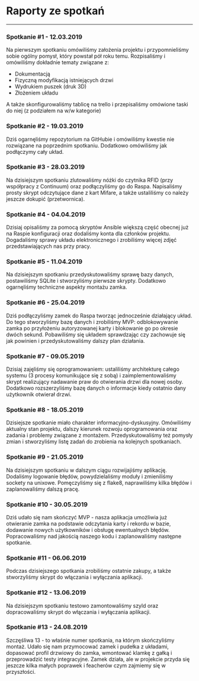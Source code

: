 # Raporty ze spotkań
---

### Spotkanie #1 - 12.03.2019

Na pierwszym spotkaniu omówiliśmy założenia projektu i przypomnieliśmy sobie ogólny pomysł, który powstał pół roku temu.
Rozpisaliśmy i omówiliśmy dokładnie tematy związane z:
* Dokumentacją
* Fizyczną modyfikacją istniejących drzwi
* Wydrukiem puszek (druk 3D)
* Złożeniem układu

A także skonfigurowaliśmy tablicę na trello i przepisaliśmy omówione taski do niej (z podziałem na w/w kategorie)

### Spotkanie #2 - 19.03.2019

Dziś ogarnęliśmy repozytorium na GitHubie i omówiliśmy kwestie nie rozwiązane na poprzednim spotkaniu. Dodatkowo omówiliśmy jak podłączymy cały układ.

### Spotkanie #3 - 28.03.2019

Na dzisiejszym spotkaniu zlutowaliśmy nóżki do czytnika RFID (przy współpracy z Continuum) oraz podłączyliśmy go do Raspa. Napisaliśmy prosty skrypt odczytujące dane z kart Mifare, a także ustaliliśmy co należy jeszcze dokupić (przetwornica).

### Spotkanie #4 - 04.04.2019

Dzisiaj opisaliśmy za pomocą skryptów Ansible większą część obecnej już na Raspie konfiguracji oraz dodaliśmy konta dla członków projektu. Dogadaliśmy sprawy układu elektronicznego i zrobiliśmy więcej zdjęć przedstawiających nas przy pracy.

### Spotkanie #5 - 11.04.2019

Na dzisiejszym spotkaniu przedyskutowaliśmy sprawę bazy danych, postawiliśmy SQLite i stworzyliśmy pierwsze skrypty. Dodatkowo ogarnęliśmy techniczne aspekty montażu zamka.

### Spotkanie #6 - 25.04.2019

Dziś podłączyliśmy zamek do Raspa tworząc jednocześnie działający układ. Do tego stworzyliśmy bazę danych i zrobiliśmy MVP: odblokowywanie zamka po przyłożeniu autoryzowanej karty i blokowanie go po okresie dwóch sekund. Pobawiliśmy się układem sprawdzając czy zachowuje się jak powinien i przedyskutowaliśmy dalszy plan działania.

### Spotkanie #7 - 09.05.2019

Dzisiaj zajęliśmy się oprogramowaniem: ustaliliśmy architekturę całego systemu (3 procesy komunikujące się z sobą) i zaimplementowaliśmy skrypt realizujący nadawanie praw do otwierania drzwi dla nowej osoby. Dodatkowo rozszerzyliśmy bazę danych o informacje kiedy ostatnio dany użytkownik otwierał drzwi.

### Spotkanie #8 - 18.05.2019

Dzisiejsze spotkanie miało charakter informacyjno-dyskusyjny. Omówiliśmy aktualny stan projektu, dalszy kierunek rozwoju oprogramowania oraz zadania i problemy związane z montażem. Przedyskutowaliśmy też pomysły zmian i stworzyliśmy listę zadań do zrobienia na kolejnych spotkaniach.

### Spotkanie #9 - 21.05.2019

Na dzisiejszym spotkaniu w dalszym ciągu rozwijajiśmy aplikację. Dodaliśmy logowanie błędów, powydzielaliśmy moduły i zmieniliśmy sockety na unixowe. Pomęczyliśmy się z flake8, naprawiliśmy kilka błędów i zaplanowaliśmy dalszą pracę.

### Spotkanie #10 - 30.05.2019

Dziś udało się nam skończyć MVP - nasza aplikacja umożliwia już otwieranie zamka na podstawie odczytania karty i rekordu w bazie, dodawanie nowych użytkowników i obsługę ewentualnych błędów. Popracowaliśmy nad jakością naszego kodu i zaplanowaliśmy następne spotkanie.

### Spotkanie #11 - 06.06.2019

Podczas dzisiejszego spotkania zrobiliśmy ostatnie zakupy, a także stworzyliśmy skrypt do włączania i wyłączania aplikacji.

### Spotkanie #12 - 13.06.2019

Na dzisiejszym spotkaniu testowo zamontowaliśmy szyld oraz dopracowaliśmy skrypt do włączania i wyłączania aplikacji.

### Spotkanie #13 - 24.08.2019

Szczęśliwa 13 - to właśnie numer spotkania, na którym skończyliśmy montaż. Udało się nam przymocować zamek i pudełka z układami, dopasować profil drzwiowy do zamka, wmontować klamkę z gałką i przeprowadzić testy integracyjne. Zamek działa, ale w projekcie przyda się jeszcze kilka małych poprawek i feacherów czym zajmiemy się w przyszłości.
